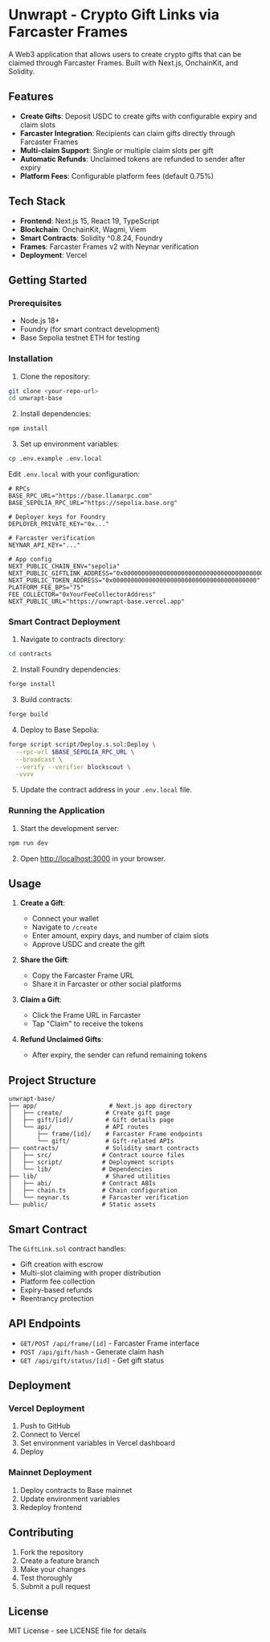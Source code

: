 # Unwrapt - Crypto Gift Links via Farcaster Frames

A Web3 application that allows users to create crypto gifts that can be claimed through Farcaster Frames. Built with Next.js, OnchainKit, and Solidity.

## Features

- **Create Gifts**: Deposit USDC to create gifts with configurable expiry and claim slots
- **Farcaster Integration**: Recipients can claim gifts directly through Farcaster Frames
- **Multi-claim Support**: Single or multiple claim slots per gift
- **Automatic Refunds**: Unclaimed tokens are refunded to sender after expiry
- **Platform Fees**: Configurable platform fees (default 0.75%)

## Tech Stack

- **Frontend**: Next.js 15, React 19, TypeScript
- **Blockchain**: OnchainKit, Wagmi, Viem
- **Smart Contracts**: Solidity ^0.8.24, Foundry
- **Frames**: Farcaster Frames v2 with Neynar verification
- **Deployment**: Vercel

## Getting Started

### Prerequisites

- Node.js 18+ 
- Foundry (for smart contract development)
- Base Sepolia testnet ETH for testing

### Installation

1. Clone the repository:
```bash
git clone <your-repo-url>
cd unwrapt-base
```

2. Install dependencies:
```bash
npm install
```

3. Set up environment variables:
```bash
cp .env.example .env.local
```

Edit `.env.local` with your configuration:
```env
# RPCs
BASE_RPC_URL="https://base.llamarpc.com"
BASE_SEPOLIA_RPC_URL="https://sepolia.base.org"

# Deployer keys for Foundry
DEPLOYER_PRIVATE_KEY="0x..."

# Farcaster verification
NEYNAR_API_KEY="..."

# App config
NEXT_PUBLIC_CHAIN_ENV="sepolia"
NEXT_PUBLIC_GIFTLINK_ADDRESS="0x0000000000000000000000000000000000000000"
NEXT_PUBLIC_TOKEN_ADDRESS="0x0000000000000000000000000000000000000000"
PLATFORM_FEE_BPS="75"
FEE_COLLECTOR="0xYourFeeCollectorAddress"
NEXT_PUBLIC_URL="https://unwrapt-base.vercel.app"
```

### Smart Contract Deployment

1. Navigate to contracts directory:
```bash
cd contracts
```

2. Install Foundry dependencies:
```bash
forge install
```

3. Build contracts:
```bash
forge build
```

4. Deploy to Base Sepolia:
```bash
forge script script/Deploy.s.sol:Deploy \
  --rpc-url $BASE_SEPOLIA_RPC_URL \
  --broadcast \
  --verify --verifier blockscout \
  -vvvv
```

5. Update the contract address in your `.env.local` file.

### Running the Application

1. Start the development server:
```bash
npm run dev
```

2. Open [http://localhost:3000](http://localhost:3000) in your browser.

## Usage

1. **Create a Gift**: 
   - Connect your wallet
   - Navigate to `/create`
   - Enter amount, expiry days, and number of claim slots
   - Approve USDC and create the gift

2. **Share the Gift**:
   - Copy the Farcaster Frame URL
   - Share it in Farcaster or other social platforms

3. **Claim a Gift**:
   - Click the Frame URL in Farcaster
   - Tap "Claim" to receive the tokens

4. **Refund Unclaimed Gifts**:
   - After expiry, the sender can refund remaining tokens

## Project Structure

```
unwrapt-base/
├── app/                    # Next.js app directory
│   ├── create/            # Create gift page
│   ├── gift/[id]/         # Gift details page
│   └── api/               # API routes
│       ├── frame/[id]/    # Farcaster Frame endpoints
│       └── gift/          # Gift-related APIs
├── contracts/             # Solidity smart contracts
│   ├── src/              # Contract source files
│   ├── script/           # Deployment scripts
│   └── lib/              # Dependencies
├── lib/                   # Shared utilities
│   ├── abi/              # Contract ABIs
│   ├── chain.ts          # Chain configuration
│   └── neynar.ts         # Farcaster verification
└── public/               # Static assets
```

## Smart Contract

The `GiftLink.sol` contract handles:
- Gift creation with escrow
- Multi-slot claiming with proper distribution
- Platform fee collection
- Expiry-based refunds
- Reentrancy protection

## API Endpoints

- `GET/POST /api/frame/[id]` - Farcaster Frame interface
- `POST /api/gift/hash` - Generate claim hash
- `GET /api/gift/status/[id]` - Get gift status

## Deployment

### Vercel Deployment

1. Push to GitHub
2. Connect to Vercel
3. Set environment variables in Vercel dashboard
4. Deploy

### Mainnet Deployment

1. Deploy contracts to Base mainnet
2. Update environment variables
3. Redeploy frontend

## Contributing

1. Fork the repository
2. Create a feature branch
3. Make your changes
4. Test thoroughly
5. Submit a pull request

## License

MIT License - see LICENSE file for details
